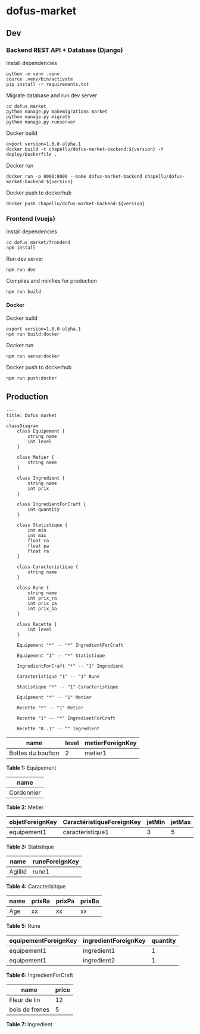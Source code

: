 # dofus-market

## Dev

### Backend REST API + Database (Django)

Install dependencies

```shell
python -m venv .venv
source .venv/bin/activate
pip install -r requirements.txt
```

Migrate database and run dev server

```shell
cd dofus_market
python manage.py makemigrations market
python manage.py migrate
python manage.py runserver
```

Docker build

```shell
export version=1.0.0-alpha.1
docker build -t chapellu/dofus-market-backend:${version} -f deploy/Dockerfile .
```

Docker run

```shell
docker run -p 8000:8000 --name dofus-market-backend chapellu/dofus-market-backend:${version}
```

Docker push to dockerhub

```shell
docker push chapellu/dofus-market-backend:${version}
```

### Frontend (vuejs)

Install dependencies

```shell
cd dofus_market/frondend
npm install
```

Run dev server

```shell
npm run dev
```

Compiles and minifies for production

```shell
npm run build
```

#### Docker

Docker build

```shell
export version=1.0.0-alpha.1
npm run build:docker
```

Docker run

```shell
npm run serve:docker
```

Docker push to dockerhub

```shell
npm run push:docker
```

## Production

```mermaid
---
title: Dofus market
---
classDiagram
    class Equipement {
        string name
        int level
    }

    class Metier {
        string name
    }

    class Ingredient {
        string name
        int prix
    }

    class IngredientForCraft {
        int quantity
    }

    class Statistique {
        int min
        int max
        float ra
        float pa
        float ra
    }

    class Caracteristique {
        string name
    }

    class Rune {
        string name
        int prix_ra
        int prix_pa
        int prix_ba
    }

    class Recette {
        int level
    }

    Equipement "*" -- "*" IngredientForCraft

    Equipement "1" -- "*" Statistique

    IngredientForCraft "*" -- "1" Ingredient

    Caracteristique "1" -- "1" Rune

    Statistique "*" -- "1" Caracteristique

    Equipement "*" -- "1" Metier

    Recette "*" -- "1" Metier

    Recette "1" -- "*" IngredientForCraft

    Recette "0..1" -- "" Ingredient

```


|name|level|metierForeignKey|
|----|---|---|
|Bottes du boufton|2|metier1|
**Table 1:** Equipement

|name|
|----|
|Cordonnier|
**Table 2:** Metier

|objetForeignKey|CaractéristiqueForeignKey|jetMin|jetMax|Ra|Pa|Ba|
|----|---|---|--|--|--|--|
|equipement1|caracteristique1|3|5|0.0|0.0|1.2|
**Table 3:** Statistique

|name|runeForeignKey|
|--|--|
|Agilité|rune1|
**Table 4:** Caracterisitque

|name|prixRa|prixPa|prixBa|
|--|--|--|--|
|Age|xx|xx|xx|
**Table 5:** Rune

|equipementForeignKey|ingredientForeignKey|quantity|
|--|--|--|
|equipement1|ingredient1|1|
|equipement1|ingredient2|1|
**Table 6:** IngredientForCraft

|name|price|
|--|--|
|Fleur de lin|12|
|bois de frenes|5|
**Table 7:** Ingredient
